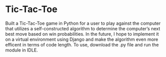 # Tic-Tac-Toe
Built a Tic-Tac-Toe game in Python for a user to play against the computer that utilizes a self-constructed algorithm to determine the computer’s next best move based on win probabilities.
In the future, I hope to implement it on a virtual environment using Django and make the algorithm even more efficent in terms of code length.
To use, download the .py file and run the module in IDLE.
